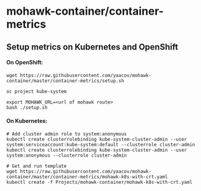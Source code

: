 # mohawk-container/container-metrics

## Setup metrics on Kubernetes and OpenShift

#### On OpenShift:
```
wget https://raw.githubusercontent.com/yaacov/mohawk-container/master/container-metrics/setup.sh

oc project kube-system

export MOHAWK_URL=<url of mohawk route>
bash ./setup.sh
```

#### On Kubernetes:

```
# Add cluster admin role to system:anonymous
kubectl create clusterrolebinding kube-system-cluster-admin --user system:serviceaccount:kube-system:default --clusterrole cluster-admin
kubectl create clusterrolebinding kube-system-cluster-admin --user system:anonymous --clusterrole cluster-admin

# Get and run template
wget https://raw.githubusercontent.com/yaacov/mohawk-container/master/container-metrics/mohawk-k8s-with-crt.yaml
kubectl create -f Projects/mohawk-container/mohawk-k8s-with-crt.yaml

```
